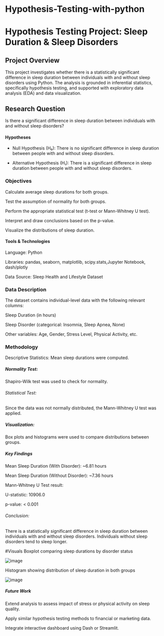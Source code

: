 # Hypothesis-Testing-with-python


# Hypothesis Testing Project: Sleep Duration & Sleep Disorders
## Project Overview
This project investigates whether there is a statistically significant difference in sleep duration between individuals with and without sleep disorders using Python. The analysis is grounded in inferential statistics, specifically hypothesis testing, and supported with exploratory data analysis (EDA) and data visualization.

## Research Question
Is there a significant difference in sleep duration between individuals with and without sleep disorders?

#### Hypotheses
* Null Hypothesis (H₀): There is no significant difference in sleep duration between people with and without sleep disorders.

* Alternative Hypothesis (H₁): There is a significant difference in sleep duration between people with and without sleep disorders.

### Objectives
Calculate average sleep durations for both groups.

Test the assumption of normality for both groups.

Perform the appropriate statistical test (t-test or Mann-Whitney U test).

Interpret and draw conclusions based on the p-value.

Visualize the distributions of sleep duration.

#### Tools & Technologies
Language: Python

Libraries: pandas, seaborn, matplotlib, scipy.stats,Jupyter Notebook, dash/plotly

Data Source: Sleep Health and Lifestyle Dataset

### Data Description
The dataset contains individual-level data with the following relevant columns:

Sleep Duration (in hours)

Sleep Disorder (categorical: Insomnia, Sleep Apnea, None)

Other variables: Age, Gender, Stress Level, Physical Activity, etc.

### Methodology
Descriptive Statistics: Mean sleep durations were computed.

##### Normality Test:
Shapiro-Wilk test was used to check for normality.

###### Statistical Test:

Since the data was not normally distributed, the Mann-Whitney U test was applied.

##### Visualization:

Box plots and histograms were used to compare distributions between groups.

##### Key Findings
Mean Sleep Duration (With Disorder): ~6.81 hours

Mean Sleep Duration (Without Disorder): ~7.36 hours

Mann-Whitney U Test result:

U-statistic: 10906.0

p-value: < 0.001

###### Conclusion: 
There is a statistically significant difference in sleep duration between individuals with and without sleep disorders. Individuals without sleep disorders tend to sleep longer.

#Visuals
Boxplot comparing sleep durations by disorder status

![image](https://github.com/user-attachments/assets/229de84c-49ca-4370-865d-bdf0240e8ded)


Histogram showing distribution of sleep duration in both groups

![image](https://github.com/user-attachments/assets/ababfcd0-7b49-4331-ac6d-43a12e5e4f72)


##### Future Work
Extend analysis to assess impact of stress or physical activity on sleep quality.

Apply similar hypothesis testing methods to financial or marketing data.

Integrate interactive dashboard using Dash or Streamlit.
